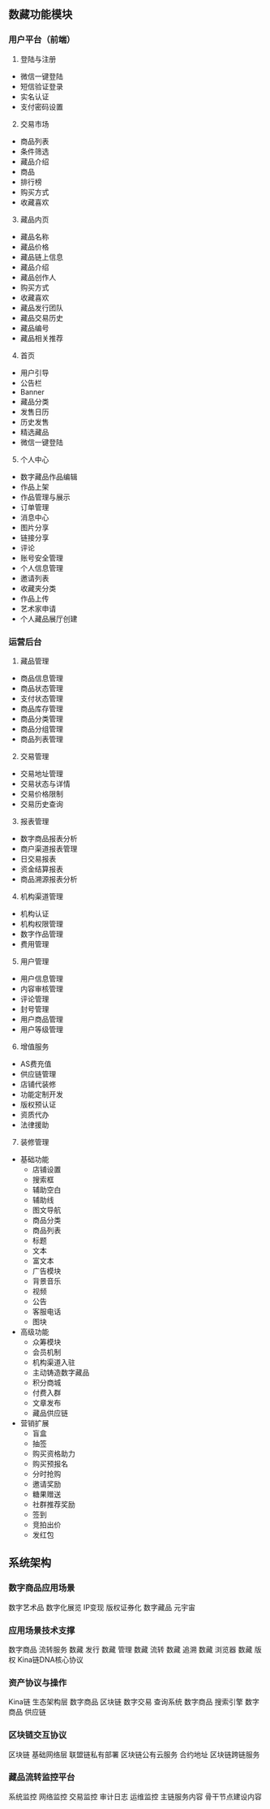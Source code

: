 ## 数藏功能模块
### 用户平台（前端）
1.  登陆与注册
* 微信一键登陆
* 短信验证登录
* 实名认证
* 支付密码设置
2.  交易市场
* 商品列表
* 条件筛选
* 藏品介绍
* 商品
* 排行榜
* 购买方式
* 收藏喜欢
3.  藏品内页
* 藏品名称
* 藏品价格
* 藏品链上信息
* 藏品介绍
* 藏品创作人
* 购买方式
* 收藏喜欢
* 藏品发行团队
* 藏品交易历史
* 藏品编号
* 藏品相关推荐
4. 首页
* 用户引导
* 公告栏
* Banner
* 藏品分类
* 发售日历
* 历史发售
* 精选藏品
* 微信一键登陆
5. 个人中心
* 数字藏品作品编辑
* 作品上架
* 作品管理与展示
* 订单管理
* 消息中心
* 图片分享
* 链接分享
* 评论
* 账号安全管理
* 个人信息管理
* 邀请列表
* 收藏夹分类
* 作品上传
* 艺术家申请
* 个人藏品展厅创建
### 运营后台
1. 藏品管理
* 商品信息管理
* 商品状态管理
* 支付状态管理
* 商品库存管理
* 商品分类管理
* 商品分组管理
* 商品列表管理
2. 交易管理
* 交易地址管理
* 交易状态与详情
* 交易价格限制
* 交易历史查询
3. 报表管理
* 数字商品报表分析
* 商户渠道报表管理
* 日交易报表
* 资金结算报表
* 商品溯源报表分析
4. 机构渠道管理
* 机构认证
* 机构权限管理
* 数字作品管理
* 费用管理
5. 用户管理
* 用户信息管理
* 内容审核管理
* 评论管理
* 封号管理
* 用户商品管理
* 用户等级管理
6. 增值服务
* AS费充值
* 供应链管理
* 店铺代装修
* 功能定制开发
* 版权预认证
* 资质代办
* 法律援助
7. 装修管理
- 基础功能
  * 店铺设置
  * 搜索框
  * 辅助空白
  * 辅助线
  * 图文导航
  * 商品分类
  * 商品列表
  * 标题
  * 文本
  * 富文本
  * 广告模块
  * 背景音乐
  * 视频
  * 公告
  * 客服电话
  * 图块
- 高级功能
  * 众筹模块
  * 会员机制
  * 机构渠道入驻
  * 主动铸造数字藏品
  * 积分商城
  * 付费入群
  * 文章发布
  * 藏品供应链
- 营销扩展
  * 盲盒
  * 抽签
  * 购买资格助力
  * 购买预报名
  * 分时抢购
  * 邀请奖励
  * 糖果赠送
  * 社群推荐奖励
  * 签到
  * 竞拍出价
  * 发红包
## 系统架构
### 数字商品应用场景
数字艺术品
数字化展览
IP变现
版权证券化
数字藏品
元宇宙
### 应用场景技术支撑
数字商品 流转服务
数藏 发行
数藏 管理
数藏 流转
数藏 追溯
数藏 浏览器
数藏 版权
Kina链DNA核心协议
### 资产协议与操作
Kina链 生态架构层
数字商品 区块链
数字交易 查询系统
数字商品 搜索引擎
数字商品 供应链
### 区块链交互协议
区块链 基础网络层
联盟链私有部署
区块链公有云服务
合约地址
区块链跨链服务
### 藏品流转监控平台
系统监控
网络监控
交易监控
审计日志
运维监控
主链服务内容
骨干节点建设内容